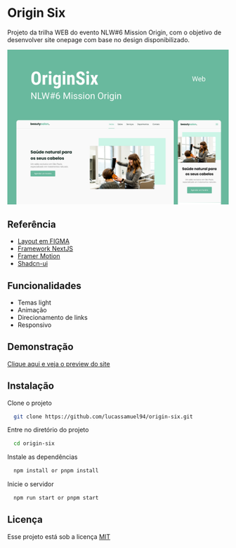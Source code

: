 
# Origin Six

Projeto da trilha WEB do evento NLW#6 Mission Origin, com o objetivo de desenvolver site onepage com base no design disponibilizado.

![Capa](https://github.com/lucassamuel94/origin-six/blob/main/.github/capa.jpg)


## Referência

 - [Layout em FIGMA](https://www.figma.com/file/Hbc32Njsmwf5mCxvFYE1GD/Rocketseat---Origin-Six-(Community)?type=design&node-id=120%3A21&mode=design&t=SgY2b9nehnyhKyEi-1)
 - [Framework NextJS](https://nextjs.org/docs)
 - [Framer Motion](https://www.framer.com/motion/)
 - [Shadcn-ui](https://ui.shadcn.com/docs)


## Funcionalidades

- Temas light
- Animação 
- Direcionamento de links
- Responsivo


## Demonstração

[Clique aqui e veja o preview do site](https://origin-six-tau.vercel.app/)


## Instalação

Clone o projeto

```bash
  git clone https://github.com/lucassamuel94/origin-six.git
```

Entre no diretório do projeto

```bash
  cd origin-six
```

Instale as dependências

```bash
  npm install or pnpm install
```

Inicie o servidor

```bash
  npm run start or pnpm start
```


## Licença

Esse projeto está sob a licença [MIT](https://github.com/lucassamuel94/origin-six/blob/main/LICENSE)

